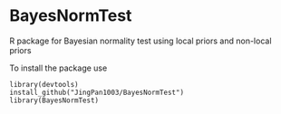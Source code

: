# BayesNormTest
R package for Bayesian normality test using local priors and non-local priors

To install the package use

```
library(devtools)
install_github("JingPan1003/BayesNormTest")
library(BayesNormTest)
```
